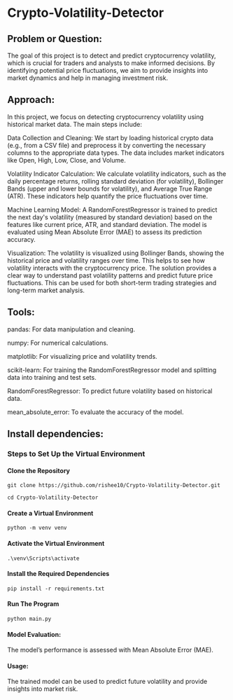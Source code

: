 # Crypto-Volatility-Detector

## Problem or Question:
The goal of this project is to detect and predict cryptocurrency volatility, which is crucial for traders and analysts to make informed decisions. By identifying potential price fluctuations, we aim to provide insights into market dynamics and help in managing investment risk.

## Approach:
In this project, we focus on detecting cryptocurrency volatility using historical market data. The main steps include:

Data Collection and Cleaning: We start by loading historical crypto data (e.g., from a CSV file) and preprocess it by converting the necessary columns to the appropriate data types. The data includes market indicators like Open, High, Low, Close, and Volume.

Volatility Indicator Calculation: We calculate volatility indicators, such as the daily percentage returns, rolling standard deviation (for volatility), Bollinger Bands (upper and lower bounds for volatility), and Average True Range (ATR). These indicators help quantify the price fluctuations over time.

Machine Learning Model: A RandomForestRegressor is trained to predict the next day's volatility (measured by standard deviation) based on the features like current price, ATR, and standard deviation. The model is evaluated using Mean Absolute Error (MAE) to assess its prediction accuracy.

Visualization: The volatility is visualized using Bollinger Bands, showing the historical price and volatility ranges over time. This helps to see how volatility interacts with the cryptocurrency price.
The solution provides a clear way to understand past volatility patterns and predict future price fluctuations. This can be used for both short-term trading strategies and long-term market analysis.

## Tools:
pandas: For data manipulation and cleaning.

numpy: For numerical calculations.

matplotlib: For visualizing price and volatility trends.

scikit-learn: For training the RandomForestRegressor model and splitting data into training and test sets.

RandomForestRegressor: To predict future volatility based on historical data.

mean_absolute_error: To evaluate the accuracy of the model.

## Install dependencies: 

### Steps to Set Up the Virtual Environment

#### Clone the Repository 

``` git clone https://github.com/rishee10/Crypto-Volatility-Detector.git  ```

``` cd Crypto-Volatility-Detector ```

#### Create a Virtual Environment

``` python -m venv venv ```

#### Activate the Virtual Environment

``` .\venv\Scripts\activate ```

#### Install the Required Dependencies

``` pip install -r requirements.txt ```

#### Run The Program

``` python main.py ```

#### Model Evaluation:

The model’s performance is assessed with Mean Absolute Error (MAE).

#### Usage: 

The trained model can be used to predict future volatility and provide insights into market risk.
 


